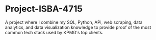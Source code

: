 # Project-ISBA-4715
A project where I combine my SQL, Python, API, web scraping, data analytics, and data visualization knowledge to provide proof of the most common tech stack used by KPMG's top clients.
